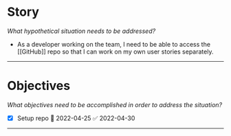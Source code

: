 # Story
*What hypothetical situation needs to be addressed?*
- As a developer working on the team, I need to be able to access the [[GitHub]] repo so that I can work on my own user stories separately.

---

# Objectives
*What objectives need to be accomplished in order to address the situation?*
- [x] Setup repo 📅 2022-04-25 ✅ 2022-04-30

---
